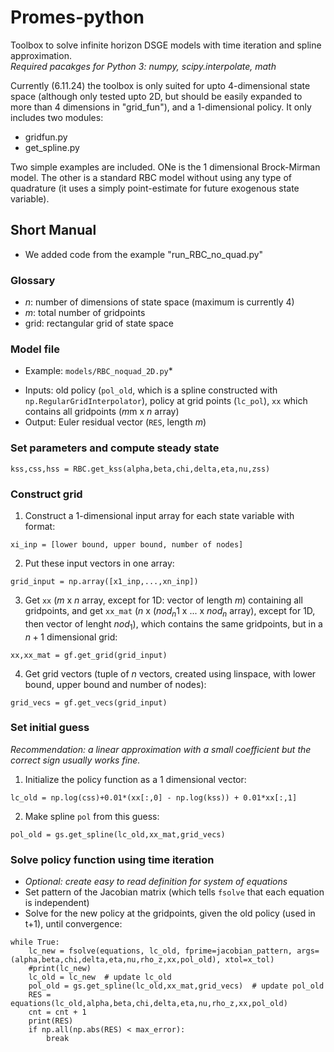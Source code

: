 # Promes-python
Toolbox to solve infinite horizon DSGE models with time iteration and spline approximation.\
*Required pacakges for Python 3: numpy, scipy.interpolate, math*

Currently (6.11.24) the toolbox is only suited for upto 4-dimensional state space (although only tested upto 2D, but should be easily expanded to more than 4 dimensions in "grid_fun"), and a 1-dimensional policy. It only includes two modules:
- gridfun.py
- get_spline.py

Two simple examples are included. ONe is the 1 dimensional Brock-Mirman model. The other is a standard RBC model without using any type of quadrature (it uses a simply point-estimate for future exogenous state variable).

## Short Manual
* We added code from the example "run_RBC_no_quad.py" 
### Glossary
- $n$: number of dimensions of state space (maximum is currently 4)
- $m$: total number of gridpoints
- grid: rectangular grid of state space

### Model file
* Example: `models/RBC_noquad_2D.py`*
- Inputs: old policy (`pol_old`, which is a spline constructed with `np.RegularGridInterpolator`), policy at grid points (`lc_pol`), `xx` which contains all gridpoints ($m$m x $n$ array)
- Output: Euler residual vector (`RES`, length $m$)

### Set parameters and compute steady state
```
kss,css,hss = RBC.get_kss(alpha,beta,chi,delta,eta,nu,zss)
```

### Construct grid
1. Construct a 1-dimensional input array for each state variable with format:
```
xi_inp = [lower bound, upper bound, number of nodes]
```

2. Put these input vectors in one array:
```
grid_input = np.array([x1_inp,...,xn_inp])
```

3. Get `xx` ($m$ x $n$ array, except for 1D: vector of length $m$) containing all gridpoints, and get `xx_mat` ($n$ x ($nod_n1$ x ... x $nod_n$ array), except for 1D, then vector of lenght $nod_1$), which contains the same gridpoints, but in a $n+1$ dimensional grid:
```
xx,xx_mat = gf.get_grid(grid_input)
```
4. Get grid vectors (tuple of $n$ vectors, created using linspace, with lower bound, upper bound and number of nodes):
```
grid_vecs = gf.get_vecs(grid_input)
```
### Set initial guess
*Recommendation: a linear approximation with a small coefficient but the correct sign usually works fine.*
1. Initialize the policy function as a 1 dimensional vector:
```
lc_old = np.log(css)+0.01*(xx[:,0] - np.log(kss)) + 0.01*xx[:,1]
```
2. Make spline `pol` from this guess:
```
pol_old = gs.get_spline(lc_old,xx_mat,grid_vecs)
```

### Solve policy function using time iteration
- *Optional: create easy to read definition for system of equations* 
- Set pattern of the Jacobian matrix (which tells `fsolve` that each equation is independent)
- Solve for the new policy at the gridpoints, given the old policy (used in t+1), until convergence:
```
while True:
    lc_new = fsolve(equations, lc_old, fprime=jacobian_pattern, args=(alpha,beta,chi,delta,eta,nu,rho_z,xx,pol_old), xtol=x_tol)
    #print(lc_new)
    lc_old = lc_new  # update lc_old
    pol_old = gs.get_spline(lc_old,xx_mat,grid_vecs)  # update pol_old
    RES = equations(lc_old,alpha,beta,chi,delta,eta,nu,rho_z,xx,pol_old)
    cnt = cnt + 1
    print(RES)
    if np.all(np.abs(RES) < max_error):
        break
```





